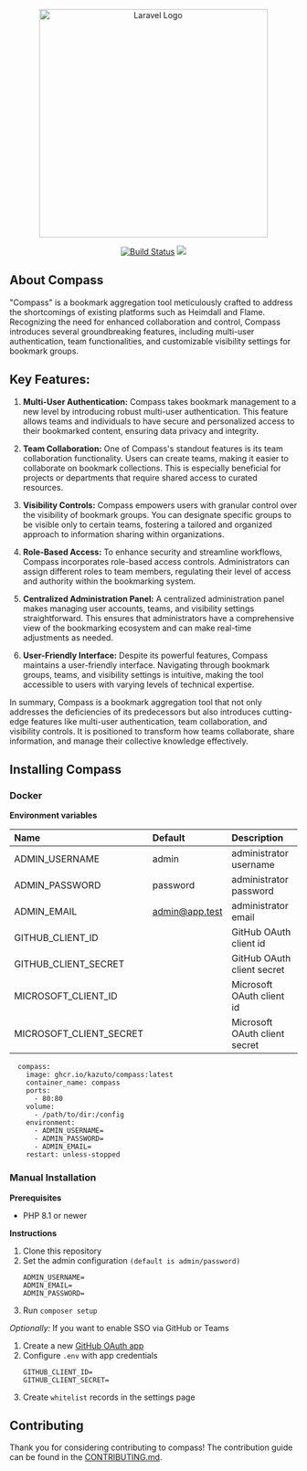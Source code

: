 <p align="center"><img src="https://github.com/Kazuto/compass/assets/25435034/6505dad2-9255-4c34-b192-e38efc2ae682" width="400" alt="Laravel Logo"></a></p>

<p align="center">
<a href="https://github.com/kazuto/compass/actions"><img src="https://github.com/kazuto/compass/workflows/CI/badge.svg" alt="Build Status"></a>
<a href="https://codecov.io/gh/Kazuto/compass"><img src="https://codecov.io/gh/Kazuto/compass/graph/badge.svg?token=CTC6T2YWU3"/></a>
</p>

## About Compass

"Compass" is a bookmark aggregation tool meticulously crafted to address the shortcomings of existing platforms such as Heimdall and Flame. Recognizing the need for enhanced collaboration and control, Compass introduces several groundbreaking features, including multi-user authentication, team functionalities, and customizable visibility settings for bookmark groups.

## Key Features:

1. **Multi-User Authentication:**
   Compass takes bookmark management to a new level by introducing robust multi-user authentication. This feature allows teams and individuals to have secure and personalized access to their bookmarked content, ensuring data privacy and integrity.

2. **Team Collaboration:**
   One of Compass's standout features is its team collaboration functionality. Users can create teams, making it easier to collaborate on bookmark collections. This is especially beneficial for projects or departments that require shared access to curated resources.

3. **Visibility Controls:**
   Compass empowers users with granular control over the visibility of bookmark groups. You can designate specific groups to be visible only to certain teams, fostering a tailored and organized approach to information sharing within organizations.

4. **Role-Based Access:**
   To enhance security and streamline workflows, Compass incorporates role-based access controls. Administrators can assign different roles to team members, regulating their level of access and authority within the bookmarking system.

5. **Centralized Administration Panel:**
   A centralized administration panel makes managing user accounts, teams, and visibility settings straightforward. This ensures that administrators have a comprehensive view of the bookmarking ecosystem and can make real-time adjustments as needed.

6. **User-Friendly Interface:**
   Despite its powerful features, Compass maintains a user-friendly interface. Navigating through bookmark groups, teams, and visibility settings is intuitive, making the tool accessible to users with varying levels of technical expertise.

In summary, Compass is a bookmark aggregation tool that not only addresses the deficiencies of its predecessors but also introduces cutting-edge features like multi-user authentication, team collaboration, and visibility controls. It is positioned to transform how teams collaborate, share information, and manage their collective knowledge effectively.

## Installing Compass

### Docker

**Environment variables**

| Name                    | Default        | Description                   |
| :---------------------- | :------------- | :---------------------------- |
| ADMIN_USERNAME          | admin          | administrator username        |
| ADMIN_PASSWORD          | password       | administrator password        |
| ADMIN_EMAIL             | admin@app.test | administrator email           |
| GITHUB_CLIENT_ID        |                | GitHub OAuth client id        |
| GITHUB_CLIENT_SECRET    |                | GitHub OAuth client secret    |
| MICROSOFT_CLIENT_ID     |                | Microsoft OAuth client id     |
| MICROSOFT_CLIENT_SECRET |                | Microsoft OAuth client secret |

```
  compass:
    image: ghcr.io/kazuto/compass:latest
    container_name: compass
    ports:
      - 80:80
    volume:
      - /path/to/dir:/config
    environment:
      - ADMIN_USERNAME=
      - ADMIN_PASSWORD=
      - ADMIN_EMAIL=
    restart: unless-stopped
```

### Manual Installation

**Prerequisites**

-   PHP 8.1 or newer

**Instructions**

1. Clone this repository
2. Set the admin configuration `(default is admin/password)`
    ```
    ADMIN_USERNAME=
    ADMIN_EMAIL=
    ADMIN_PASSWORD=
    ```
3. Run `composer setup`

_Optionally:_
If you want to enable SSO via GitHub or Teams

1. Create a new [GitHub OAuth app](https://github.com/settings/developers)
2. Configure `.env` with app credentials
    ```
    GITHUB_CLIENT_ID=
    GITHUB_CLIENT_SECRET=
    ```
3. Create `whitelist` records in the settings page

## Contributing

Thank you for considering contributing to compass! The contribution guide can be found in the [CONTRIBUTING.md](/CONTRIBUTING.md).
